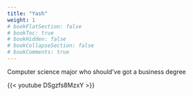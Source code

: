 ```yaml
---
title: "Yash"
weight: 1
# bookFlatSection: false
# bookToc: true
# bookHidden: false
# bookCollapseSection: false
# bookComments: true
---
```

Computer science major who should've got a business degree

{{< youtube DSgzfs8MzxY >}}
